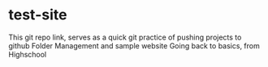 # test-site

This git repo link, serves as a quick git practice of pushing projects to github
Folder Management and sample website 
Going back to basics, from Highschool

